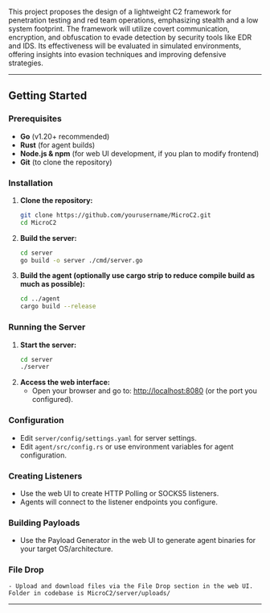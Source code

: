 This project proposes the design of a lightweight C2 framework for penetration testing and red team operations, emphasizing stealth and a low system footprint. The framework will utilize covert communication, encryption, and obfuscation to evade detection by security tools like EDR and IDS. Its effectiveness will be evaluated in simulated environments, offering insights into evasion techniques and improving defensive strategies.

---

## Getting Started

### Prerequisites
- **Go** (v1.20+ recommended)
- **Rust** (for agent builds)
- **Node.js & npm** (for web UI development, if you plan to modify frontend)
- **Git** (to clone the repository)

### Installation
1. **Clone the repository:**
   ```sh
   git clone https://github.com/yourusername/MicroC2.git
   cd MicroC2
   ```
2. **Build the server:**
   ```sh
   cd server
   go build -o server ./cmd/server.go
   ```
3. **Build the agent (optionally use cargo strip to reduce compile build as much as possible):**
   ```sh
   cd ../agent
   cargo build --release
   ```

### Running the Server
1. **Start the server:**
   ```sh
   cd server
   ./server
   ```
2. **Access the web interface:**
   - Open your browser and go to: [http://localhost:8080](http://localhost:8080) (or the port you configured).

### Configuration
- Edit `server/config/settings.yaml` for server settings.
- Edit `agent/src/config.rs` or use environment variables for agent configuration.

### Creating Listeners
- Use the web UI to create HTTP Polling or SOCKS5 listeners.
- Agents will connect to the listener endpoints you configure.

### Building Payloads
- Use the Payload Generator in the web UI to generate agent binaries for your target OS/architecture.

### File Drop
    - Upload and download files via the File Drop section in the web UI. Folder in codebase is MicroC2/server/uploads/

---

